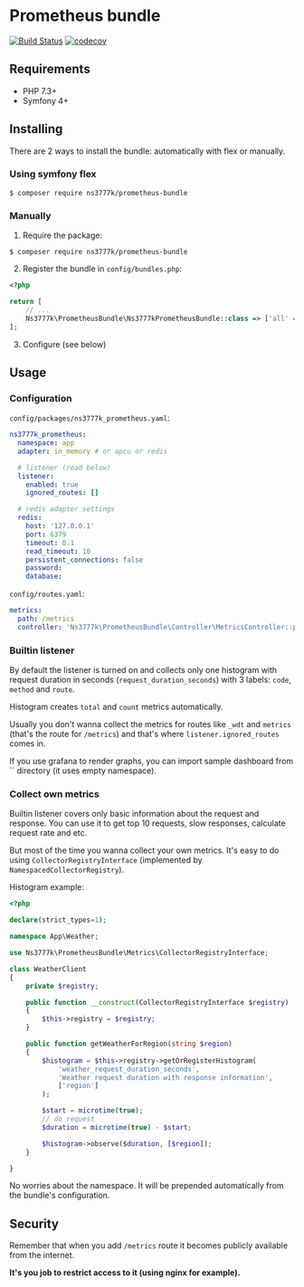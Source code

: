 # Prometheus bundle

[![Build Status](https://travis-ci.org/ns3777k/prometheus-bundle.svg?branch=master)](https://travis-ci.org/ns3777k/prometheus-bundle)
[![codecov](https://codecov.io/gh/ns3777k/prometheus-bundle/branch/master/graph/badge.svg)](https://codecov.io/gh/ns3777k/prometheus-bundle)

## Requirements

- PHP 7.3+
- Symfony 4+

## Installing

There are 2 ways to install the bundle: automatically with flex or manually.

### Using symfony flex

```shell script
$ composer require ns3777k/prometheus-bundle
```

### Manually

1. Require the package:

```shell script
$ composer require ns3777k/prometheus-bundle
```

2. Register the bundle in `config/bundles.php`:

```php
<?php

return [
    // ...
    Ns3777k\PrometheusBundle\Ns3777kPrometheusBundle::class => ['all' => true],
];
```

3. Configure (see below)

## Usage

### Configuration

`config/packages/ns3777k_prometheus.yaml`:

```yaml
ns3777k_prometheus:
  namespace: app
  adapter: in_memory # or apcu or redis

  # listener (read below)
  listener:
    enabled: true
    ignored_routes: []

  # redis adapter settings
  redis:
    host: '127.0.0.1'
    port: 6379
    timeout: 0.1
    read_timeout: 10
    persistent_connections: false
    password:
    database:
```

`config/routes.yaml`:

```yaml
metrics:
  path: /metrics
  controller: 'Ns3777k\PrometheusBundle\Controller\MetricsController::prometheus'
```

### Builtin listener

By default the listener is turned on and collects only one histogram with
request duration in seconds (`request_duration_seconds`) with 3 labels: `code`,
`method` and `route`.

Histogram creates `total` and `count` metrics automatically.

Usually you don't wanna collect the metrics for routes like `_wdt` and `metrics`
(that's the route for `/metrics`) and that's where `listener.ignored_routes`
comes in.

If you use grafana to render graphs, you can import sample dashboard from ``
directory (it uses empty namespace).

### Collect own metrics

Builtin listener covers only basic information about the request and response.
You can use it to get top 10 requests, slow responses, calculate request rate
and etc.

But most of the time you wanna collect your own metrics. It's easy to do using
`CollectorRegistryInterface` (implemented by `NamespacedCollectorRegistry`).

Histogram example:

```php
<?php

declare(strict_types=1);

namespace App\Weather;

use Ns3777k\PrometheusBundle\Metrics\CollectorRegistryInterface;

class WeatherClient
{
    private $registry;

    public function __construct(CollectorRegistryInterface $registry)
    {
        $this->registry = $registry;
    }

    public function getWeatherForRegion(string $region)
    {
        $histogram = $this->registry->getOrRegisterHistogram(
            'weather_request_duration_seconds',
            'Weather request duration with response information',
            ['region']
        );

        $start = microtime(true);
        // do request
        $duration = microtime(true) - $start;

        $histogram->observe($duration, [$region]);
    }

}
```

No worries about the namespace. It will be prepended automatically from the
bundle's configuration.

## Security

Remember that when you add `/metrics` route it becomes publicly available from
the internet.

**It's you job to restrict access to it (using nginx for example).**
